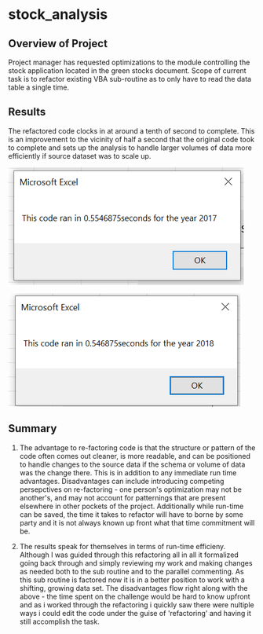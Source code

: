 # stock_analysis
## Overview of Project
Project manager has requested optimizations to the module controlling the stock application located in the green stocks document. Scope of current task is to refactor existing VBA sub-routine as to only have to read the data table a single time. 

## Results
The refactored code clocks in at around a tenth of second to complete. This is an improvement to the vicinity of half a second that the original code took to complete and sets up the analysis to handle larger volumes of data more efficiently if source dataset was to scale up. 

![before Re-factoring](legacy_2017.png)

![before Re-factoring](legacy_2018.png)

## Summary
 1. The advantage to re-factoring code is that the structure or pattern of the code often comes out cleaner, is more readable, and can be positioned to handle changes to the source data if the schema or volume of data was the change there. This is in addition to any immediate run time advantages. Disadvantages can include introducing competing persepctives on re-factoring - one person's optimization may not be another's, and may not account for patternings that are present elsewhere in other pockets of the project. Additionally while run-time can be saved, the time it takes to refactor will have to borne by some party and it is not always known up front what that time commitment will be.

2. The results speak for themselves in terms of run-time efficieny. Although I was guided through this refactoring all in all it formalized going back through and simply reviewing my work and making changes as needed both to the sub routine and to the parallel commenting. As this sub routine is factored now it is in a better position to work with a shifting, growing data set. The disadvantages flow right along with the above - the time spent on the challenge would be hard to know upfront and as i worked through the refactoring i quickly saw there were nultiple ways i could edit the code under the guise of 'refactoring' and having it still accomplish the task. 
